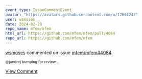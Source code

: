 ```yaml
---
event_type: IssueCommentEvent
avatar: "https://avatars.githubusercontent.com/u/1260124?"
user: wsmoses
date: 2024-02-28
repo_name: mfem/mfem
html_url: https://github.com/mfem/mfem/pull/4084
repo_url: https://github.com/mfem/mfem
---
```


<a href='https://github.com/wsmoses' target='_blank'>wsmoses</a> commented on issue <a href='https://github.com/mfem/mfem/pull/4084' target='_blank'>mfem/mfem#4084</a>.

<small>@jandrej bumping for review...</small>

<a href='https://github.com/mfem/mfem/pull/4084' target='_blank'>View Comment</a>